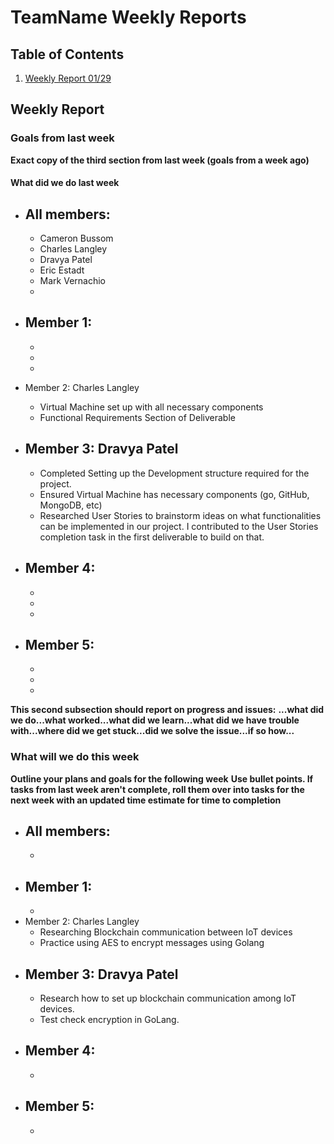 # TeamName Weekly Reports 

## Table of Contents
1. [Weekly Report 01/29](#weekly-report-mmdd)

## Weekly Report

### Goals from last week

**Exact copy of the third section from last week (goals from a week ago)**

#### What did we do last week

- All members:
	- 
	- Cameron Bussom
	- Charles Langley
	- Dravya Patel
   	- Eric Estadt
   	- Mark Vernachio
   	- 
- Member 1:
	- 
	- 
	- 
	-
- Member 2: Charles Langley
	- Virtual Machine set up with all necessary components
	- Functional Requirements Section of Deliverable

- Member 3: Dravya Patel
	- 
	- Completed Setting up the Development structure required for the project. 
	- Ensured Virtual Machine has necessary components (go, GitHub, MongoDB, etc)
	- Researched User Stories to brainstorm ideas on what functionalities can be implemented in our project. I contributed to the User Stories completion task in the first deliverable to build on that. 
- Member 4:
	- 
	- 
	- 
	-
- Member 5:
	- 
	- 
	- 
	-
**This second subsection should report on progress and issues:**
**...what did we do...what worked...what did we learn...what did we have trouble with...where did we get stuck...did we solve the issue...if so how...**



### What will we do this week

**Outline your plans and goals for the following week**
**Use bullet points. If tasks from last week aren't complete, roll them over into tasks for the next week with an updated time estimate for time to completion**


- All members:
	- 
	- 
- Member 1:
	- 
	- 
- Member 2: Charles Langley
	- Researching Blockchain communication between IoT devices
	- Practice using AES to encrypt messages using Golang
- Member 3: Dravya Patel
	- 
	- Research how to set up blockchain communication among IoT devices.
   	- Test check encryption in GoLang. 
- Member 4:
	- 
	- 
- Member 5:
  	-
  	-
